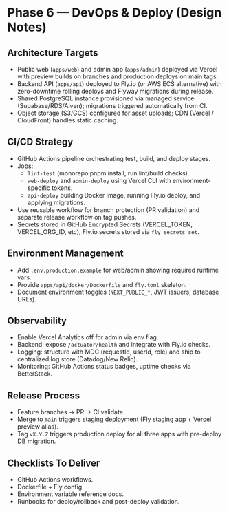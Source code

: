 # Phase 6 — DevOps & Deploy (Design Notes)

## Architecture Targets
- Public web (`apps/web`) and admin app (`apps/admin`) deployed via Vercel with preview builds on branches and production deploys on main tags.
- Backend API (`apps/api`) deployed to Fly.io (or AWS ECS alternative) with zero-downtime rolling deploys and Flyway migrations during release.
- Shared PostgreSQL instance provisioned via managed service (Supabase/RDS/Aiven); migrations triggered automatically from CI.
- Object storage (S3/GCS) configured for asset uploads; CDN (Vercel / CloudFront) handles static caching.

## CI/CD Strategy
- GitHub Actions pipeline orchestrating test, build, and deploy stages.
- Jobs:
  - `lint-test` (monorepo pnpm install, run lint/build checks).
  - `web-deploy` and `admin-deploy` using Vercel CLI with environment-specific tokens.
  - `api-deploy` building Docker image, running Fly.io deploy, and applying migrations.
- Use reusable workflow for branch protection (PR validation) and separate release workflow on tag pushes.
- Secrets stored in GitHub Encrypted Secrets (VERCEL_TOKEN, VERCEL_ORG_ID, etc), Fly.io secrets stored via `fly secrets set`.

## Environment Management
- Add `.env.production.example` for web/admin showing required runtime vars.
- Provide `apps/api/docker/Dockerfile` and `fly.toml` skeleton.
- Document environment toggles (`NEXT_PUBLIC_*`, JWT issuers, database URLs).

## Observability
- Enable Vercel Analytics off for admin via env flag.
- Backend: expose `/actuator/health` and integrate with Fly.io checks.
- Logging: structure with MDC (requestId, userId, role) and ship to centralized log store (Datadog/New Relic).
- Monitoring: GitHub Actions status badges, uptime checks via BetterStack.

## Release Process
- Feature branches -> PR -> CI validate.
- Merge to `main` triggers staging deployment (Fly staging app + Vercel preview alias).
- Tag `vX.Y.Z` triggers production deploy for all three apps with pre-deploy DB migration.

## Checklists To Deliver
- GitHub Actions workflows.
- Dockerfile + Fly config.
- Environment variable reference docs.
- Runbooks for deploy/rollback and post-deploy validation.

